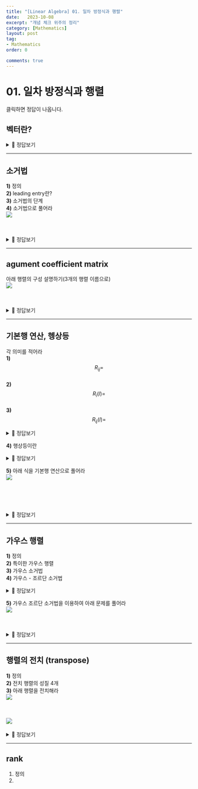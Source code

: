 ```yaml
---
title: "[Linear Algebra] 01. 일차 방정식과 행렬"
date:   2023-10-08
excerpt: "개념 체크 위주의 정리"
category: [Mathematics]
layout: post
tag:
- Mathematics
order: 0

comments: true
---
```


# 01. 일차 방정식과 행렬
클릭하면 정답이 나옵니다. 

## **벡터란?**

<details>
<summary>🖤 정답보기</summary>
<div markdown="1">

**크기**와 **방향**을 모두 가진 물리량을 벡터 (vector) 라 한다.

벡터는 흔히 화살표로 표현한다.   
* 화살표의 길이: 벡터의 크기   
* 화살표의 방향: 벡터가 작용하는 방향   
벡터로 기술할 수 있는 물리적 상황은 크기와 방향만 고려하면 충분한 경우가 많다.   
다시 말해, 벡터가 어디에 위치했는지와 무관하게 크기와 방향이 같으면 동일한 벡터로 생각한다.   

  
</div>
</details>

----

## 소거법
**1)** 정의     
**2)** leading entry란?    
**3)** 소거법의 단계      
**4)** 소거법으로 풀어라     
<img src="https://github.com/yerimoh/img/assets/76824611/c296a6ae-6f23-434c-a10b-45bde4e37d42" align="left">    
<br/>
<br/>

<details>
<summary>🖤 정답보기</summary>
<div markdown="1">

**1)** 정의    
* leading entry의 계수가 1이 되오록 역계단 만들기


**2)** 리딩항이란?       
* 한 행에서 0이 아닌 항들 중, 가장 왼쪽 column에 존재하는 항
![image](https://github.com/yerimoh/yerimoh.github.io/assets/76824611/630b6852-208a-4238-bd32-933d3ca43a9c)
여기서 네모를 말함

**3)** 소거법의 단계     
* 1) leading entry를 1로 만듦    
* 2) 후진 대입    

**4)** 소거법으로 풀어라   
<img src="https://github.com/yerimoh/yerimoh.github.io/assets/76824611/43d7aa2b-5868-4d94-8810-3030962c2bd2" align="left"> 
  
</div>
</details>  


----

## agument coefficient matrix
아래 행렬의 구성 설명하기(3개의 행렬 이름으로)    
<img src="https://github.com/yerimoh/yerimoh.github.io/assets/76824611/79deee13-fdb2-4988-9fa2-71d994363461" align="left">     
<br/>
<br/>

<details>
<summary>🖤 정답보기</summary>
<div markdown="1">

<br/>**1)** agument coeffient matrix (확대 행렬, 첨가행렬)         
<img src="https://github.com/yerimoh/yerimoh.github.io/assets/76824611/cb7567fb-5baf-4fbe-84a3-c291b93aa94b" align="left">  
<br/>
<br/>

<br/>**2)** coeffient matrix (계수 행렬)     
<img src="https://github.com/yerimoh/yerimoh.github.io/assets/76824611/28439571-bb9c-4595-971a-539ffbbd322d" align="left">  
<br/>
<br/>

<br/>**3)** matrix of constants (상수 행렬)<br/>
<img src="https://github.com/yerimoh/yerimoh.github.io/assets/76824611/171f286c-703b-4ed4-8925-4349c47b50e7" align="left">  
<br/>
<br/>
  
</div>
</details>  


-----

## 기본행 연산, 헹상등
각 의미를 적어라     
**1)** $$R_{ij} =$$        
**2)** $$R_{i}(l) =$$        
**3)** $$R_{ij}(l) =$$        

<details>
<summary>🖤 정답보기</summary>
<div markdown="1">

**1)** $$R_{ij} =$$  
* i번째 행과 j번째 행 교환
  
**2)** $$R_{i}(l) =$$    
* i번째 행 * l(상수)
  
**3)** $$R_{ij}(l) =$$ 
* j번째 행 + **i번째 핼*l(상수)**
  
</div>
</details>  

**4)** 행상등이란     

<details>
<summary>🖤 정답보기</summary>
<div markdown="1">

row-equivalent,   
핼영 A에 기본행 연산을 적용하여 행렬 B를 얻을 수 있을 때 A와 B는 행상등이라고 함   
  
</div>
</details>  


**5)** 아래 식을 기본행 연산으로 풀어라   
<img src="https://github.com/yerimoh/yerimoh.github.io/assets/76824611/c777b2fb-bd6b-4796-8f6c-a90272134ee3" align="left">  
<br/>
<br/>




<br/>
<br/>
<details>
<summary>🖤 정답보기</summary>
<div markdown="1">

<br/>**1)** reading entry를 1로 만듦<br/>
<img src="https://github.com/yerimoh/yerimoh.github.io/assets/76824611/10455c79-6189-4f1b-9852-1309b92f27383" align="left">  
<br/>
<br/>

<br/>**1)** 후집 대입<br/>
<img src="https://github.com/yerimoh/yerimoh.github.io/assets/76824611/a77f6cb3-782a-4579-a510-167de51b882" align="left">  
<br/>
<br/>
  
</div>
</details>  


----

## 가우스 행렬
**1)** 정의    
**2)** 특이한 가우스 행렬     
**3)** 가우스 소거법   
**4)** 가우스 - 조르단 소거법    

<details>
<summary>🖤 정답보기</summary>
<div markdown="1">

**1)** 정의    
* 대각 원소를 모두 1로 만들고, 대각 원소를 기준으로 아래 원소를 모두 0으로 만든 행렬
  
**2)** 특이한 가우스 행렬   
* 기약 가우스 행렬
![image](https://github.com/yerimoh/yerimoh.github.io/assets/76824611/4e694acd-022c-4a1c-a0b9-0dcef8ed18d4)

  
**3)** 가우스 소거법     
* 가우스 행렬을 이용하여 해를 구하는 방법        
![image](https://github.com/yerimoh/yerimoh.github.io/assets/76824611/33015916-0d91-4bc8-8515-b2c64df22f23)

**4)** 가우스 - 조단 소거법     
* 기약 가우스 행렬로 변환 후 후진 대입법을 사용한다     
![image](https://github.com/yerimoh/yerimoh.github.io/assets/76824611/e6034315-bc62-4401-8ab4-800aad8bb4ff)

  
</div>
</details>  

**5)** 가우스 조르단 소거법을 이용하여 아래 문제를 풀어라     
<img src="https://github.com/yerimoh/yerimoh.github.io/assets/76824611/ae3c0039-7645-4759-93f9-6942de4b6996" align="left">  
<br/>
<br/>

<details>
<summary>🖤 정답보기</summary>
<div markdown="1">

![image](https://github.com/yerimoh/yerimoh.github.io/assets/76824611/3acd88a4-515a-4b7c-beb2-ac37df86dd36)


  
</div>
</details>  


-----

## 행렬의 전치 (transpose)
**1)** 정의   
**2)** 전치 행렬의 성질 4개   
**3)** 아래 행렬을 전치해라   
<img src="https://github.com/yerimoh/yerimoh.github.io/assets/76824611/168b383c-96d5-40ca-b998-98b69b65fe57" align="left">  
<br/>
<br/>

<img src="https://github.com/yerimoh/yerimoh.github.io/assets/76824611/8836e389-f374-4146-b9c2-f10c09197a32" align="left">  
<br/>
<br/>


<details>
<summary>🖤 정답보기</summary>
<div markdown="1">
  
**1)** 정의   
* 어떤 행렬의 행과 열을 서로 맞바꾼 행렬     

**2)** 전치 행렬의 성질 4개   
![image](https://github.com/yerimoh/yerimoh.github.io/assets/76824611/ab160531-e2d7-4ce0-9aff-74113e1447b2)

**3)** 아래 행렬을 전치해라   
![image](https://github.com/yerimoh/yerimoh.github.io/assets/76824611/5d691c1e-9f24-4f9a-a58e-25d527c0f8ef)

</div>
</details>  



----


## rank
1) 정의
2) 
